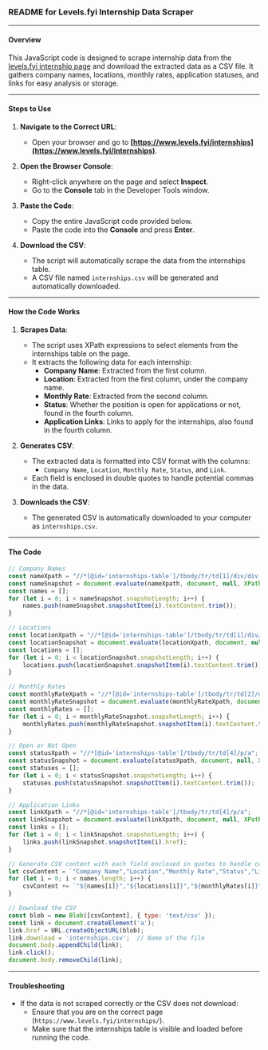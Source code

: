 ### README for **Levels.fyi Internship Data Scraper**

---

#### **Overview**

This JavaScript code is designed to scrape internship data from the [levels.fyi internship page](https://www.levels.fyi/internships) and download the extracted data as a CSV file. It gathers company names, locations, monthly rates, application statuses, and links for easy analysis or storage.

---

#### **Steps to Use**

1. **Navigate to the Correct URL**:
   - Open your browser and go to **[https://www.levels.fyi/internships](https://www.levels.fyi/internships)**.

2. **Open the Browser Console**:
   - Right-click anywhere on the page and select **Inspect**.
   - Go to the **Console** tab in the Developer Tools window.

3. **Paste the Code**:
   - Copy the entire JavaScript code provided below.
   - Paste the code into the **Console** and press **Enter**.

4. **Download the CSV**:
   - The script will automatically scrape the data from the internships table.
   - A CSV file named `internships.csv` will be generated and automatically downloaded.

---

#### **How the Code Works**

1. **Scrapes Data**:
   - The script uses XPath expressions to select elements from the internships table on the page.
   - It extracts the following data for each internship:
     - **Company Name**: Extracted from the first column.
     - **Location**: Extracted from the first column, under the company name.
     - **Monthly Rate**: Extracted from the second column.
     - **Status**: Whether the position is open for applications or not, found in the fourth column.
     - **Application Links**: Links to apply for the internships, also found in the fourth column.

2. **Generates CSV**:
   - The extracted data is formatted into CSV format with the columns:
     - `Company Name`, `Location`, `Monthly Rate`, `Status`, and `Link`.
   - Each field is enclosed in double quotes to handle potential commas in the data.

3. **Downloads the CSV**:
   - The generated CSV is automatically downloaded to your computer as `internships.csv`.

---

#### **The Code**

```javascript
// Company Names
const nameXpath = "//*[@id='internships-table']/tbody/tr/td[1]/div/div[2]/h6";
const nameSnapshot = document.evaluate(nameXpath, document, null, XPathResult.ORDERED_NODE_SNAPSHOT_TYPE, null);
const names = [];
for (let i = 0; i < nameSnapshot.snapshotLength; i++) {
    names.push(nameSnapshot.snapshotItem(i).textContent.trim());
}

// Locations
const locationXpath = "//*[@id='internships-table']/tbody/tr/td[1]/div/div[2]/p";
const locationSnapshot = document.evaluate(locationXpath, document, null, XPathResult.ORDERED_NODE_SNAPSHOT_TYPE, null);
const locations = [];
for (let i = 0; i < locationSnapshot.snapshotLength; i++) {
    locations.push(locationSnapshot.snapshotItem(i).textContent.trim());
}

// Monthly Rates
const monthlyRateXpath = "//*[@id='internships-table']/tbody/tr/td[2]/div[1]/div/p[1]";
const monthlyRateSnapshot = document.evaluate(monthlyRateXpath, document, null, XPathResult.ORDERED_NODE_SNAPSHOT_TYPE, null);
const monthlyRates = [];
for (let i = 0; i < monthlyRateSnapshot.snapshotLength; i++) {
    monthlyRates.push(monthlyRateSnapshot.snapshotItem(i).textContent.trim());
}

// Open or Not Open
const statusXpath = "//*[@id='internships-table']/tbody/tr/td[4]/p/a";
const statusSnapshot = document.evaluate(statusXpath, document, null, XPathResult.ORDERED_NODE_SNAPSHOT_TYPE, null);
const statuses = [];
for (let i = 0; i < statusSnapshot.snapshotLength; i++) {
    statuses.push(statusSnapshot.snapshotItem(i).textContent.trim());
}

// Application Links
const linkXpath = "//*[@id='internships-table']/tbody/tr/td[4]/p/a";
const linkSnapshot = document.evaluate(linkXpath, document, null, XPathResult.ORDERED_NODE_SNAPSHOT_TYPE, null);
const links = [];
for (let i = 0; i < linkSnapshot.snapshotLength; i++) {
    links.push(linkSnapshot.snapshotItem(i).href);
}

// Generate CSV content with each field enclosed in quotes to handle commas
let csvContent = `"Company Name","Location","Monthly Rate","Status","Link"\n`;
for (let i = 0; i < names.length; i++) {
    csvContent += `"${names[i]}","${locations[i]}","${monthlyRates[i]}","${statuses[i]}","${links[i]}"\n`;
}

// Download the CSV
const blob = new Blob([csvContent], { type: 'text/csv' });
const link = document.createElement('a');
link.href = URL.createObjectURL(blob);
link.download = 'internships.csv';  // Name of the file
document.body.appendChild(link);
link.click();
document.body.removeChild(link);
```

---

#### **Troubleshooting**

- If the data is not scraped correctly or the CSV does not download:
  - Ensure that you are on the correct page (`https://www.levels.fyi/internships/`).
  - Make sure that the internships table is visible and loaded before running the code.
